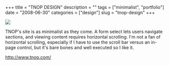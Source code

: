 +++
title = "TNOP DESIGN"
description = ""
tags = ["minimalist", "portfolio"]
date = "2008-06-30"
categories = ["design"]
slug = "tnop-design"
+++


 

  <div id="screens-thumbs" class="clearfix">
    <div class="txt-center" id="design-submission"><a href="http://www.tnop.com/"><img id='bluga-thumbnail-1325' class='bluga-thumbnail large' src='http://media.konigi.com/bluga/
wt4868f2f4b3982_0.jpg'/></a></div>  
  </div>   
<p>TNOP's site is as minimalist as they come. A form select lets users navigate sections, and viewing content requires horizontal scrolling. I'm not a fan of horizontal scrolling, especially if I have to use the scroll bar versus an in-page control, but it's bare bones and well executed so I like it.</p>
<p><a href="http://www.tnop.com/">http://www.tnop.com/</a></p>




